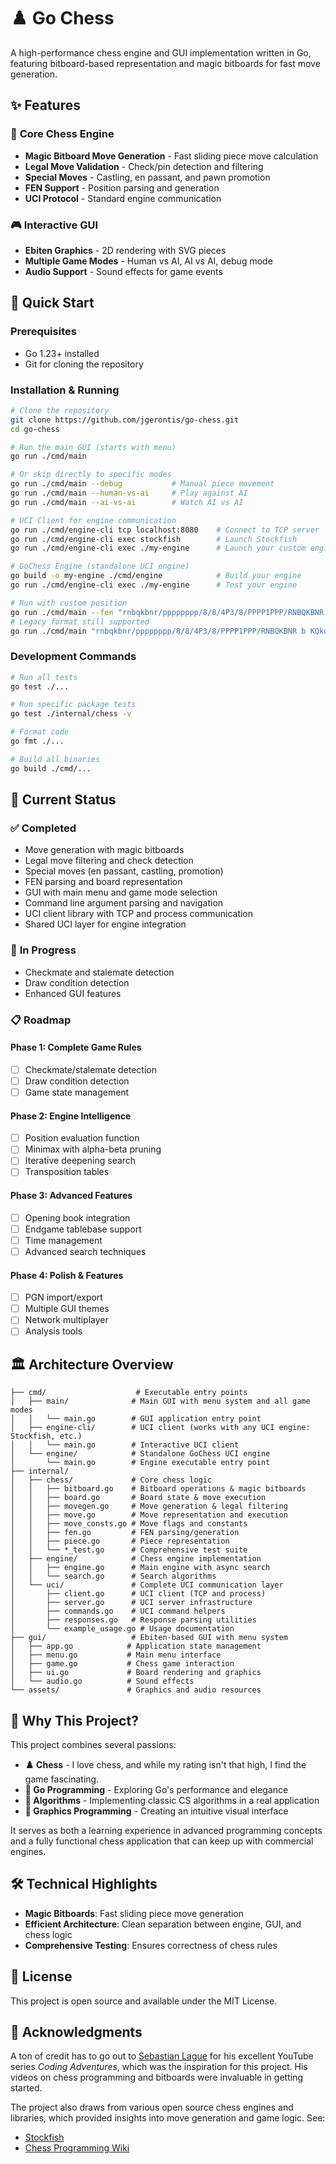 # ♟️ Go Chess

A high-performance chess engine and GUI implementation written in Go, featuring bitboard-based representation and magic bitboards for fast move generation.

## ✨ Features

### 🎯 **Core Chess Engine**
- **Magic Bitboard Move Generation** - Fast sliding piece move calculation
- **Legal Move Validation** - Check/pin detection and filtering
- **Special Moves** - Castling, en passant, and pawn promotion
- **FEN Support** - Position parsing and generation
- **UCI Protocol** - Standard engine communication

### 🎮 **Interactive GUI**
- **Ebiten Graphics** - 2D rendering with SVG pieces
- **Multiple Game Modes** - Human vs AI, AI vs AI, debug mode
- **Audio Support** - Sound effects for game events

## 🚀 Quick Start

### Prerequisites
- Go 1.23+ installed
- Git for cloning the repository

### Installation & Running

```bash
# Clone the repository
git clone https://github.com/jgerontis/go-chess.git
cd go-chess

# Run the main GUI (starts with menu)
go run ./cmd/main

# Or skip directly to specific modes
go run ./cmd/main --debug           # Manual piece movement
go run ./cmd/main --human-vs-ai     # Play against AI
go run ./cmd/main --ai-vs-ai        # Watch AI vs AI

# UCI Client for engine communication  
go run ./cmd/engine-cli tcp localhost:8080    # Connect to TCP server
go run ./cmd/engine-cli exec stockfish        # Launch Stockfish
go run ./cmd/engine-cli exec ./my-engine      # Launch your custom engine

# GoChess Engine (standalone UCI engine)
go build -o my-engine ./cmd/engine            # Build your engine
go run ./cmd/engine-cli exec ./my-engine      # Test your engine

# Run with custom position
go run ./cmd/main --fen "rnbqkbnr/pppppppp/8/8/4P3/8/PPPP1PPP/RNBQKBNR b KQkq e3 0 1"
# Legacy format still supported
go run ./cmd/main "rnbqkbnr/pppppppp/8/8/4P3/8/PPPP1PPP/RNBQKBNR b KQkq e3 0 1"
```

### Development Commands

```bash
# Run all tests
go test ./...

# Run specific package tests
go test ./internal/chess -v

# Format code
go fmt ./...

# Build all binaries
go build ./cmd/...
```

## 🎯 Current Status

### ✅ **Completed**
- Move generation with magic bitboards
- Legal move filtering and check detection
- Special moves (en passant, castling, promotion)
- FEN parsing and board representation
- GUI with main menu and game mode selection
- Command line argument parsing and navigation
- UCI client library with TCP and process communication
- Shared UCI layer for engine integration

### 🚧 **In Progress**
- Checkmate and stalemate detection
- Draw condition detection
- Enhanced GUI features

### 📋 **Roadmap**

#### **Phase 1: Complete Game Rules** 
- [ ] Checkmate/stalemate detection
- [ ] Draw condition detection
- [ ] Game state management

#### **Phase 2: Engine Intelligence**
- [ ] Position evaluation function
- [ ] Minimax with alpha-beta pruning
- [ ] Iterative deepening search
- [ ] Transposition tables

#### **Phase 3: Advanced Features**
- [ ] Opening book integration
- [ ] Endgame tablebase support
- [ ] Time management
- [ ] Advanced search techniques

#### **Phase 4: Polish & Features**
- [ ] PGN import/export
- [ ] Multiple GUI themes
- [ ] Network multiplayer
- [ ] Analysis tools

## 🏛️ Architecture Overview

```
├── cmd/                    # Executable entry points
│   ├── main/              # Main GUI with menu system and all game modes
│   │   └── main.go        # GUI application entry point
│   ├── engine-cli/        # UCI client (works with any UCI engine: Stockfish, etc.)
│   │   └── main.go        # Interactive UCI client
│   └── engine/            # Standalone GoChess UCI engine
│       └── main.go        # Engine executable entry point
├── internal/
│   ├── chess/             # Core chess logic
│   │   ├── bitboard.go    # Bitboard operations & magic bitboards
│   │   ├── board.go       # Board state & move execution
│   │   ├── movegen.go     # Move generation & legal filtering
│   │   ├── move.go        # Move representation and execution
│   │   ├── move_consts.go # Move flags and constants
│   │   ├── fen.go         # FEN parsing/generation
│   │   ├── piece.go       # Piece representation
│   │   └── *_test.go      # Comprehensive test suite
│   ├── engine/            # Chess engine implementation
│   │   ├── engine.go      # Main engine with async search
│   │   └── search.go      # Search algorithms
│   └── uci/               # Complete UCI communication layer
│       ├── client.go      # UCI client (TCP and process)
│       ├── server.go      # UCI server infrastructure
│       ├── commands.go    # UCI command helpers
│       ├── responses.go   # Response parsing utilities
│       └── example_usage.go # Usage documentation
├── gui/                   # Ebiten-based GUI with menu system
│   ├── app.go            # Application state management
│   ├── menu.go           # Main menu interface
│   ├── game.go           # Chess game interaction
│   ├── ui.go             # Board rendering and graphics
│   └── audio.go          # Sound effects
└── assets/               # Graphics and audio resources
```

## 🤝 Why This Project?

This project combines several passions:
- **♟️ Chess** - I love chess, and while my rating isn't that high, I find the game fascinating.
- **🚀 Go Programming** - Exploring Go's performance and elegance  
- **🔬 Algorithms** - Implementing classic CS algorithms in a real application
- **🎨 Graphics Programming** - Creating an intuitive visual interface

It serves as both a learning experience in advanced programming concepts and a fully functional chess application that can keep up with commercial engines.

## 🛠️ Technical Highlights

- **Magic Bitboards**: Fast sliding piece move generation
- **Efficient Architecture**: Clean separation between engine, GUI, and chess logic
- **Comprehensive Testing**: Ensures correctness of chess rules

## 📄 License

This project is open source and available under the MIT License.

## 🙏 Acknowledgments

A ton of credit has to go out to [Sebastian Lague](https://www.youtube.com/@SebastianLague) for his excellent YouTube series *Coding Adventures*, which was the inspiration for this project.
His videos on chess programming and bitboards were invaluable in getting started.

The project also draws from various open source chess engines and libraries, which provided insights into move generation and game logic.
See:
- [Stockfish](https://stockfishchess.org/)
- [Chess Programming Wiki](https://chessprogramming.wikispaces.com/)
